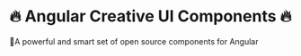 # 🔥 Angular Creative UI Components 🔥
📖A powerful and smart set of open source components for Angular
